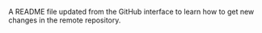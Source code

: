 A README file updated from the GitHub interface to learn how to get new changes in the remote repository.
